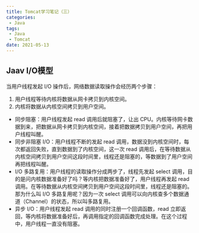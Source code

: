 ```yaml
---
title: Tomcat学习笔记（三）
categories: 
 - Java
tags:
 - Java
 - Tomcat
date: 2021-05-13
---
```


## Jaav I/O模型
当用户线程发起 I/O 操作后，网络数据读取操作会经历两个步骤：
1. 用户线程等待内核将数据从网卡拷贝到内核空间。
2. 内核将数据从内核空间拷贝到用户空间。

* 同步阻塞：用户线程发起 read 调用后就阻塞了，让出 CPU。内核等待网卡数据到来，把数据从网卡拷贝到内核空间，接着把数据拷贝到用户空间，再把用户线程叫醒。
* 同步非阻塞 I/O：用户线程不断的发起 read 调用，数据没到内核空间时，每次都返回失败，直到数据到了内核空间，这一次 read 调用后，在等待数据从内核空间拷贝到用户空间这段时间里，线程还是阻塞的，等数据到了用户空间再把线程叫醒。
* I/O 多路复用：用户线程的读取操作分成两步了，线程先发起 select 调用，目的是问内核数据准备好了吗？等内核把数据准备好了，用户线程再发起 read 调用。在等待数据从内核空间拷贝到用户空间这段时间里，线程还是阻塞的。那为什么叫 I/O 多路复用呢？因为一次 select 调用可以向内核查多个数据通道（Channel）的状态，所以叫多路复用。
* 异步 I/O：用户线程发起 read 调用的同时注册一个回调函数，read 立即返回，等内核将数据准备好后，再调用指定的回调函数完成处理。在这个过程中，用户线程一直没有阻塞。


